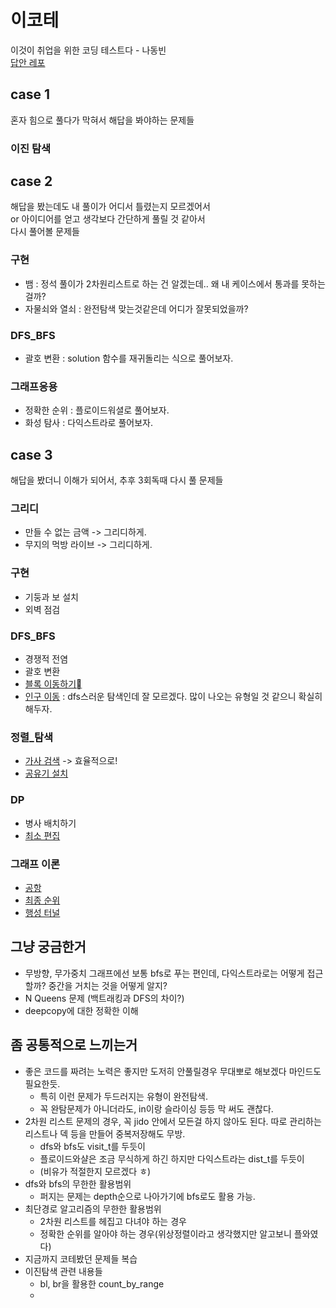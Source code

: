 # 이코테
이것이 취업을 위한 코딩 테스트다 - 나동빈  
[답안 레포](https://github.com/ndb796/python-for-coding-test)

## case 1
혼자 힘으로 풀다가 막혀서 해답을 봐야하는 문제들  

### 이진 탐색


## case 2
해답을 봤는데도 내 풀이가 어디서 틀렸는지 모르겠어서  
or 아이디어를 얻고 생각보다 간단하게 풀릴 것 같아서  
다시 풀어볼 문제들

### 구현
* 뱀 : 정석 풀이가 2차원리스트로 하는 건 알겠는데.. 왜 내 케이스에서 통과를 못하는 걸까?
* 자물쇠와 열쇠 : 완전탐색 맞는것같은데 어디가 잘못되었을까?

### DFS_BFS
* 괄호 변환 : solution 함수를 재귀돌리는 식으로 풀어보자.

### 그래프응용
* 정확한 순위 : 플로이드워셜로 풀어보자.
* 화성 탐사 : 다익스트라로 풀어보자.

## case 3
해답을 봤더니 이해가 되어서, 추후 3회독때 다시 풀 문제들  

### 그리디
* 만들 수 없는 금액 -> 그리디하게.
* 무지의 먹방 라이브 -> 그리디하게.

### 구현
* 기둥과 보 설치
* 외벽 점검

### DFS_BFS
* 경쟁적 전염
* 괄호 변환
* [블록 이동하기](https://programmers.co.kr/learn/courses/30/lessons/60063)
* [인구 이동](https://www.acmicpc.net/problem/16234) : dfs스러운 탐색인데 잘 모르겠다. 많이 나오는 유형일 것 같으니 확실히 해두자.

### 정렬_탐색
* [가사 검색](https://programmers.co.kr/learn/courses/30/lessons/60060) -> 효율적으로!
* [공유기 설치](https://www.acmicpc.net/problem/2110)

### DP
* 병사 배치하기
* [최소 편집](https://www.acmicpc.net/problem/15483)

### 그래프 이론
* [공항](https://www.acmicpc.net/problem/10775)
* [최종 순위](https://www.acmicpc.net/problem/2887)
* [행성 터널](https://www.acmicpc.net/problem/2887)

## 그냥 궁금한거
* 무방향, 무가중치 그래프에선 보통 bfs로 푸는 편인데, 다익스트라로는 어떻게 접근할까? 중간을 거치는 것을 어떻게 알지?
* N Queens 문제 (백트래킹과 DFS의 차이?)
* deepcopy에 대한 정확한 이해


## 좀 공통적으로 느끼는거
* 좋은 코드를 짜려는 노력은 좋지만 도저히 안풀릴경우 무대뽀로 해보겠다 마인드도 필요한듯. 
  * 특히 이런 문제가 두드러지는 유형이 완전탐색.
  * 꼭 완탐문제가 아니더라도, in이랑 슬라이싱 등등 막 써도 괜찮다.
* 2차원 리스트 문제의 경우, 꼭 jido 안에서 모든걸 하지 않아도 된다. 따로 관리하는 리스트나 덱 등을 만들어 중복저장해도 무방.
  * dfs와 bfs도 visit_t를 두듯이
  * 플로이드와샬은 조금 무식하게 하긴 하지만 다익스트라는 dist_t를 두듯이
  * (비유가 적절한지 모르겠다 ㅎ)
* dfs와 bfs의 무한한 활용범위
  * 퍼지는 문제는 depth순으로 나아가기에 bfs로도 활용 가능.
* 최단경로 알고리즘의 무한한 활용범위
  * 2차원 리스트를 헤집고 다녀야 하는 경우
  * 정확한 순위를 알아야 하는 경우(위상정렬이라고 생각했지만 알고보니 플와였다)
* 지금까지 코테봤던 문제들 복습
* 이진탐색 관련 내용들
  * bl, br을 활용한 count_by_range
  * 